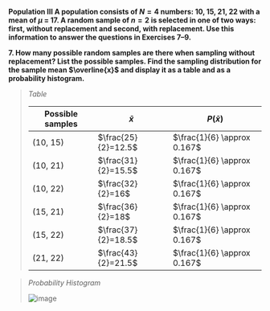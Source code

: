 **Population III A population consists of $N=4$ numbers: 10, 15, 21, 22 with a mean of $\mu$ = 17. A random sample of $n=2$ is selected in one of two ways: first, without replacement and second, with replacement. Use this information to answer the questions in Exercises 7–9.**

**7. How many possible random samples are there when sampling without replacement? List the possible samples. Find the sampling distribution for the sample mean $\overline{x}$ and display it as a table and as a probability histogram.**

>*Table*
>
> | Possible samples |      $\bar{x}$      |         $P(\bar{x})$         | 
> | ---------------- | ------------------- | ---------------------------- |
> | (10, 15)         | $\frac{25}{2}=12.5$ | $\frac{1}{6} \approx 0.167$  | 
> | (10, 21)         | $\frac{31}{2}=15.5$ | $\frac{1}{6} \approx 0.167$  | 
> | (10, 22)         | $\frac{32}{2}=16$   | $\frac{1}{6} \approx 0.167$  | 
> | (15, 21)         | $\frac{36}{2}=18$   | $\frac{1}{6} \approx 0.167$  | 
> | (15, 22)         | $\frac{37}{2}=18.5$ | $\frac{1}{6} \approx 0.167$  | 
> | (21, 22)         | $\frac{43}{2}=21.5$ | $\frac{1}{6} \approx 0.167$  | 


>*Probability Histogram*
>
>![image](https://github.com/user-attachments/assets/b5b24afc-250c-4453-acbf-8cfc00709573)
